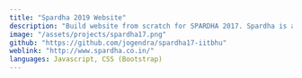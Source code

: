 ```yaml
---
title: "Spardha 2019 Website"
description: "Build website from scratch for SPARDHA 2017. Spardha is annual Games and Sports Festival of IIT (BHU) Varanasi. Spardha 2017 was it's 33th edition."
image: "/assets/projects/spardha17.png"
github: "https://github.com/jogendra/spardha17-iitbhu"
weblink: "http://www.spardha.co.in/"
languages: Javascript, CSS (Bootstrap)
---
```

